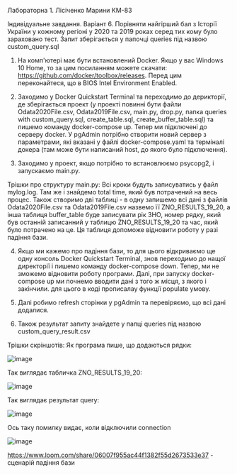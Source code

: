 Лабораторна 1. Лісіченко Марини КМ-83

Індивідуальне завдання. Варіант 6. Порівняти найгірший бал з Історії України у кожному регіоні у 2020 та 2019 роках серед тих кому було зараховано тест.
Запит зберігається у папочці queries під назвою custom_query.sql


1. На комп'ютері має бути встановлений Docker. Якщо у вас Windows 10 Home, то за цим посиланням можете скачати: https://github.com/docker/toolbox/releases. Перед цим переконайтеся, що в BIOS Intel Environment Enabled. 

2. Заходимо у Docker Quickstart Terminal та переходимо до дерикторії, де зберігається проект (у проекті повинні бути файли Odata2020File.csv, Odata2019File.csv, main.py, drop.py, папка queries with custom_query.sql, create_table.sql, create_buffer_table.sql) та пишемо команду docker-compose up. Тепер ми підключені до серверу docker. У pgAdmin потрібно створити новий сервер з параметрами, які вказані у файлі docker-compose.yaml та терміналі докера (там може бути написаний host, до якого було підключення).

3. Заходимо у проект, якщо потрібно то встановлюємо psycopg2, і запускаємо main.py. 

Трішки про структуру main.py:
Всі кроки будуть записуватись у файл mylog.log. Там же і знайдемо total time, який був потрачений на весь процес.
Також створимо дві таблиці - в одну запишемо всі дані з файлів Odata2020File.csv та Odata2019File.csv назвемо її ZNO_RESULTS_19_20, а інша таблиця buffer_table буде записувати рік ЗНО, номер рядку, який був останній записанний у таблицю ZNO_RESULTS_19_20 та час, який було потрачено на це. Ця таблиця допоможе відновити роботу у разі падіння бази.

4. Якщо ми кажемо про падіння бази, то для цього відкриваємо ще одну консоль Docker Quickstart Terminal, знов переходимо до нащої директорії і пишемо команду docker-compose down.
Тепер, ми не зможемо відновити роботу програми. Далі, при запуску docker-compose up ми почнемо вводити дані з того ж місця, з якого і закінчили. для цього в коді прописалау функції populate умову. 

5. Далі робимо refresh сторінки у pgAdmin та перевіряємо, що всі дані додалися.

6. Також результат запиту знайдете у папці queries під назвою custom_query_result.csv 


Трішки скріншотів:
Як програма пише, що додаються рядки:

![image](https://user-images.githubusercontent.com/45047703/115125016-32d79280-9fce-11eb-9dab-ed772fa2f279.png)


Так виглядає табличка ZNO_RESULTS_19_20:


![image](https://user-images.githubusercontent.com/45047703/115125079-995cb080-9fce-11eb-8b4a-d19fdd865c42.png)

Так виглядає результат query:

![image](https://user-images.githubusercontent.com/45047703/115125120-cf019980-9fce-11eb-9dc4-8ffc44b36658.png)

Ось таку помилку видає, коли відключили connection

![image](https://user-images.githubusercontent.com/45047703/115125145-f8bac080-9fce-11eb-8ded-bb331d4cd037.png)

https://www.loom.com/share/06007f955ac44f1382f55d2673533e37 - сценарій падіння бази

